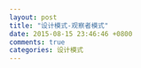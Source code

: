 ```yaml
---
layout: post
title: "设计模式-观察者模式"
date: 2015-08-15 23:46:46 +0800
comments: true
categories: 设计模式
---
```

